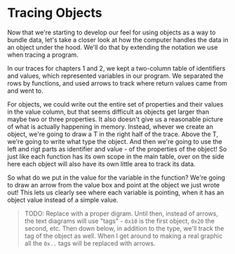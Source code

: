 # Tracing Objects

Now that we're starting to develop our feel for using objects as a way to bundle
data, let's take a closer look at how the computer handles the data in an object
under the hood. We'll do that by extending the notation we use when tracing a
program.

In our traces for chapters 1 and 2, we kept a two-column table of identifiers
and values, which represented variables in our program. We separated the rows by
functions, and used arrows to track where return values came from and went to.

For objects, we could write out the entire set of properties and their values in
the value column, but that seems difficult as objects get larger than maybe two
or three properties. It also doesn't give us a reasonable picture of what is
actually happening in memory. Instead, whever we create an object, we're going
to draw a T in the right half of the trace. Above the T, we're going to write
what type the object. And then we're going to use the left and rigt parts as
identifier and value - of the properties of the object! So just like each
function has its own scope in the main table, over on the side here each object
will also have its own little area to track its data.

So what do we put in the value for the variable in the function? We're going to
draw an arrow from the value box and point at the object we just wrote out! This
lets us clearly see where each variable is pointing, when it has an object value
instead of a simple value.


> TODO: Replace with a proper digram. Until then, instead of arrows, the text
diagrams will use "tags" - `0x10` is the first object, `0x20` the second, etc.
Then down below, in addition to the type, we'll track the tag of the object as
well. When I get around to making a real graphic all the `0x..` tags will be
replaced with arrows.

```

```

